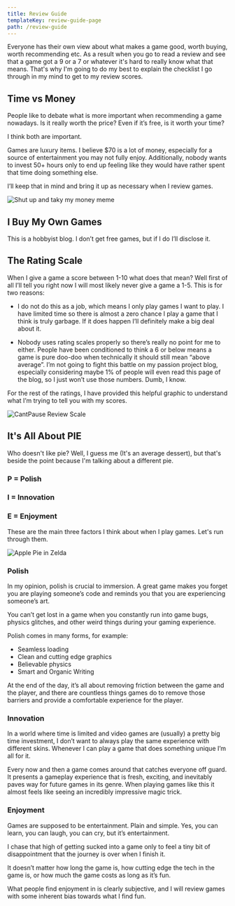 ```yaml
---
title: Review Guide
templateKey: review-guide-page
path: /review-guide
---
```

Everyone has their own view about what makes a game good, worth buying, worth recommending etc. As a result when you go to read a review and see that a game got a 9 or a 7 or whatever it's hard to really know what that means. That's why I'm going to do my best to explain the checklist I go through in my mind to get to my review scores.

## Time vs Money

People like to debate what is more important when recommending a game nowadays. Is it really worth the price? Even if it’s free, is it worth your time?

I think both are important. 

Games are luxury items. I believe $70 is a lot of money, especially for a source of entertainment you may not fully enjoy.  Additionally, nobody wants to invest 50+ hours only to end up feeling like they would have rather spent that time doing something else. 

I’ll keep that in mind and bring it up as necessary when I review games.

![Shut up and taky my money meme](/img/takemymoney.jpg)



## I Buy My Own Games

This is a hobbyist blog. I don’t get free games, but if I do I’ll disclose it.

## The Rating Scale

When I give a game a score between 1-10 what does that mean? Well first of all I’ll tell you right now I will most likely never give a game a 1-5. This is for two reasons:

* I do not do this as a job, which means I only play games I want to play. I have limited time so there is almost a zero chance I play a game that I think is truly garbage. If it does happen I’ll definitely make a big deal about it.



* Nobody uses rating scales properly so there’s really no point for me to either. People have been conditioned to think a 6 or below means a game is pure doo-doo when technically it should still mean “above average”. I’m not going to fight this battle on my passion project blog, especially considering maybe 1% of people will even read this page of the blog, so I just won’t use those numbers. Dumb, I know.

For the rest of the ratings, I have provided this helpful graphic to understand what I’m trying to tell you with my scores.

![CantPause Review Scale](/img/reviewchart.png)

## It's All About PIE

Who doesn't like pie? Well, I guess me (It's an average dessert), but that's beside the point because I'm talking about a different pie.

### P = Polish

### I = Innovation

### E = Enjoyment

These are the main three factors I think about when I play games. Let's run through them.



![Apple Pie in Zelda](/img/applepiezelda.jpg)

### Polish

In my opinion, polish is crucial to immersion. A great game makes you forget you are playing someone’s code and reminds you that you are experiencing someone’s art.

You can’t get lost in a game when you constantly run into game bugs, physics glitches, and other weird things during your gaming experience. 

Polish comes in many forms, for example:

* Seamless loading
* Clean and cutting edge graphics
* Believable physics
* Smart and Organic Writing

At the end of the day, it’s all about removing friction between the game and the player, and there are countless things games do to remove those barriers and provide a comfortable experience for the player.

### Innovation

In a world where time is limited and video games are (usually) a pretty big time investment, I don’t want to always play the same experience with different skins. Whenever I can play a game that does something unique I’m all for it. 

Every now and then a game comes around that catches everyone off guard. It presents a gameplay experience that is fresh, exciting, and inevitably paves way for future games in its genre. When playing games like this it almost feels like seeing an incredibly impressive magic trick.

### Enjoyment

Games are supposed to be entertainment. Plain and simple. Yes, you can learn, you can laugh, you can cry, but it’s entertainment. 

I chase that high of getting sucked into a game only to feel a tiny bit of disappointment that the journey is over when I finish it.

It doesn’t matter how long the game is, how cutting edge the tech in the game is, or how much the game costs as long as it’s fun.

What people find enjoyment in is clearly subjective, and I will review games with some inherent bias towards what I find fun.